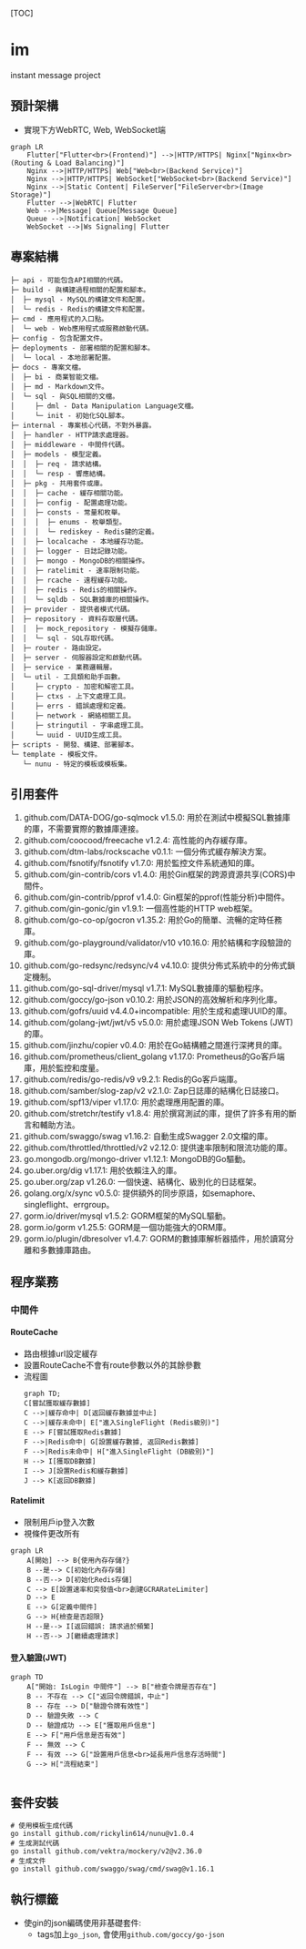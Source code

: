 [TOC]

# im
instant message project

## 預計架構

- 實現下方WebRTC, Web, WebSocket端

```mermaid
graph LR
    Flutter["Flutter<br>(Frontend)"] -->|HTTP/HTTPS| Nginx["Nginx<br>(Routing & Load Balancing)"]
    Nginx -->|HTTP/HTTPS| Web["Web<br>(Backend Service)"]
    Nginx -->|HTTP/HTTPS| WebSocket["WebSocket<br>(Backend Service)"]
    Nginx -->|Static Content| FileServer["FileServer<br>(Image Storage)"]
    Flutter -->|WebRTC| Flutter
    Web -->|Message| Queue[Message Queue]
    Queue -->|Notification| WebSocket
    WebSocket -->|Ws Signaling| Flutter
```

## 專案結構

```
├─ api - 可能包含API相關的代碼。
├─ build - 與構建過程相關的配置和腳本。
│  ├─ mysql - MySQL的構建文件和配置。
│  └─ redis - Redis的構建文件和配置。
├─ cmd - 應用程式的入口點。
│  └─ web - Web應用程式或服務啟動代碼。
├─ config - 包含配置文件。
├─ deployments - 部署相關的配置和腳本。
│  └─ local - 本地部署配置。
├─ docs - 專案文檔。
│  ├─ bi - 商業智能文檔。
│  ├─ md - Markdown文件。
│  └─ sql - 與SQL相關的文檔。
│     ├─ dml - Data Manipulation Language文檔。
│     └─ init - 初始化SQL腳本。
├─ internal - 專案核心代碼，不對外暴露。
│  ├─ handler - HTTP請求處理器。
│  ├─ middleware - 中間件代碼。
│  ├─ models - 模型定義。
│  │  ├─ req - 請求結構。
│  │  └─ resp - 響應結構。
│  ├─ pkg - 共用套件或庫。
│  │  ├─ cache - 緩存相關功能。
│  │  ├─ config - 配置處理功能。
│  │  ├─ consts - 常量和枚舉。
│  │  │  ├─ enums - 枚舉類型。
│  │  │  └─ rediskey - Redis鍵的定義。
│  │  ├─ localcache - 本地緩存功能。
│  │  ├─ logger - 日誌記錄功能。
│  │  ├─ mongo - MongoDB的相關操作。
│  │  ├─ ratelimit - 速率限制功能。
│  │  ├─ rcache - 遠程緩存功能。
│  │  ├─ redis - Redis的相關操作。
│  │  └─ sqldb - SQL數據庫的相關操作。
│  ├─ provider - 提供者模式代碼。
│  ├─ repository - 資料存取層代碼。
│  │  ├─ mock_repository - 模擬存儲庫。
│  │  └─ sql - SQL存取代碼。
│  ├─ router - 路由設定。
│  ├─ server - 伺服器設定和啟動代碼。
│  ├─ service - 業務邏輯層。
│  └─ util - 工具類和助手函數。
│     ├─ crypto - 加密和解密工具。
│     ├─ ctxs - 上下文處理工具。
│     ├─ errs - 錯誤處理和定義。
│     ├─ network - 網絡相關工具。
│     ├─ stringutil - 字串處理工具。
│     └─ uuid - UUID生成工具。
├─ scripts - 開發、構建、部署腳本。
└─ template - 模板文件。
   └─ nunu - 特定的模板或模板集。
```

## 引用套件

1. github.com/DATA-DOG/go-sqlmock v1.5.0: 用於在測試中模擬SQL數據庫的庫，不需要實際的數據庫連接。
1. github.com/coocood/freecache v1.2.4: 高性能的內存緩存庫。
1. github.com/dtm-labs/rockscache v0.1.1: 一個分佈式緩存解決方案。
1. github.com/fsnotify/fsnotify v1.7.0: 用於監控文件系統通知的庫。
1. github.com/gin-contrib/cors v1.4.0: 用於Gin框架的跨源資源共享(CORS)中間件。
1. github.com/gin-contrib/pprof v1.4.0: Gin框架的pprof(性能分析)中間件。
1. github.com/gin-gonic/gin v1.9.1: 一個高性能的HTTP web框架。
1. github.com/go-co-op/gocron v1.35.2: 用於Go的簡單、流暢的定時任務庫。
1. github.com/go-playground/validator/v10 v10.16.0: 用於結構和字段驗證的庫。
1. github.com/go-redsync/redsync/v4 v4.10.0: 提供分佈式系統中的分佈式鎖定機制。
1. github.com/go-sql-driver/mysql v1.7.1: MySQL數據庫的驅動程序。
1. github.com/goccy/go-json v0.10.2: 用於JSON的高效解析和序列化庫。
1. github.com/gofrs/uuid v4.4.0+incompatible: 用於生成和處理UUID的庫。
1. github.com/golang-jwt/jwt/v5 v5.0.0: 用於處理JSON Web Tokens (JWT)的庫。
1. github.com/jinzhu/copier v0.4.0: 用於在Go結構體之間進行深拷貝的庫。
1. github.com/prometheus/client_golang v1.17.0: Prometheus的Go客戶端庫，用於監控和度量。
1. github.com/redis/go-redis/v9 v9.2.1: Redis的Go客戶端庫。
1. github.com/samber/slog-zap/v2 v2.1.0: Zap日誌庫的結構化日誌接口。
1. github.com/spf13/viper v1.17.0: 用於處理應用配置的庫。
1. github.com/stretchr/testify v1.8.4: 用於撰寫測試的庫，提供了許多有用的斷言和輔助方法。
1. github.com/swaggo/swag v1.16.2: 自動生成Swagger 2.0文檔的庫。
1. github.com/throttled/throttled/v2 v2.12.0: 提供速率限制和限流功能的庫。
1. go.mongodb.org/mongo-driver v1.12.1: MongoDB的Go驅動。
1. go.uber.org/dig v1.17.1: 用於依賴注入的庫。
1. go.uber.org/zap v1.26.0: 一個快速、結構化、級別化的日誌框架。
1. golang.org/x/sync v0.5.0: 提供額外的同步原語，如semaphore、singleflight、errgroup。
1. gorm.io/driver/mysql v1.5.2: GORM框架的MySQL驅動。
1. gorm.io/gorm v1.25.5: GORM是一個功能強大的ORM庫。
1. gorm.io/plugin/dbresolver v1.4.7: GORM的數據庫解析器插件，用於讀寫分離和多數據庫路由。

## 程序業務

### 中間件

#### RouteCache 

- 路由根據url設定緩存
- 設置RouteCache不會有route參數以外的其餘參數
- 流程圖
  ```mermaid
  graph TD;
  C[嘗試獲取緩存數據]
  C -->|緩存命中| D[返回緩存數據並中止]
  C -->|緩存未命中| E["進入SingleFlight (Redis級別)"]
  E --> F[嘗試獲取Redis數據]
  F -->|Redis命中| G[設置緩存數據, 返回Redis數據]
  F -->|Redis未命中| H["進入SingleFlight (DB級別)"]
  H --> I[獲取DB數據]
  I --> J[設置Redis和緩存數據]
  J --> K[返回DB數據]
  ```

#### Ratelimit

- 限制用戶ip登入次數
- 視條件更改所有
```mermaid
graph LR
    A[開始] --> B{使用內存存儲?}
    B --是--> C[初始化內存存儲]
    B --否--> D[初始化Redis存儲]
    C --> E[設置速率和突發值<br>創建GCRARateLimiter]
    D --> E
    E --> G[定義中間件]
    G --> H{檢查是否超限}
    H --是--> I[返回錯誤: 請求過於頻繁]
    H --否--> J[繼續處理請求]
```

#### 登入驗證(JWT)

```mermaid
graph TD
    A["開始: IsLogin 中間件"] --> B["檢查令牌是否存在"]
    B -- 不存在 --> C["返回令牌錯誤，中止"]
    B -- 存在 --> D["驗證令牌有效性"]
    D -- 驗證失敗 --> C
    D -- 驗證成功 --> E["獲取用戶信息"]
    E --> F["用戶信息是否有效"]
    F -- 無效 --> C
    F -- 有效 --> G["設置用戶信息<br>延長用戶信息存活時間"]
    G --> H["流程結束"] 
    
```




## 套件安裝

```shell
# 使用模板生成代碼
go install github.com/rickylin614/nunu@v1.0.4
# 生成測試代碼
go install github.com/vektra/mockery/v2@v2.36.0
# 生成文件
go install github.com/swaggo/swag/cmd/swag@v1.16.1
```

## 執行標籤

- 使gin的json編碼使用非基礎套件:
  - tags加上`go_json`, 會使用`github.com/goccy/go-json`

